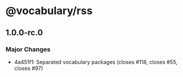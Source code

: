 # @vocabulary/rss

## 1.0.0-rc.0

### Major Changes

- 4a451f1: Separated vocabulary packages (closes #118, closes #55, closes #97)

